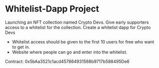 # Whitelist-Dapp Project

Launching an NFT collection named Crypto Devs. Give early supporters access to a whitelist for the collection. Create a whitelist dapp for Crypto Devs

 - Whitelist access should be given to the first 10 users for free who want to get in.
 - Website where people can go and enter into the whitelist.

Contract: 0x5bAa3521c1acd457864931568b9717b588495De6